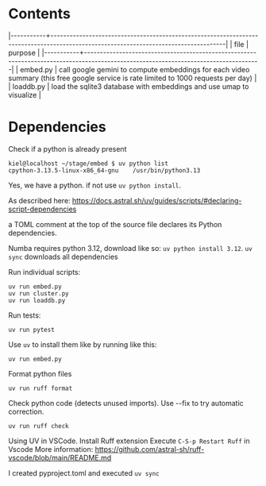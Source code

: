 # Contents

|-----------+-------------------------------------------------------------------------------------------------------------------------------------|
| file      | purpose                                                                                                                             |
|-----------+-------------------------------------------------------------------------------------------------------------------------------------|
| embed.py  | call google gemini to compute embeddings for each video summary (this free google service is rate limited to 1000 requests per day) |
| loaddb.py | load the sqlite3 database with embeddings and use umap to visualize                                                                 |


# Dependencies

Check if a python is already present
```
kiel@localhost ~/stage/embed $ uv python list
cpython-3.13.5-linux-x86_64-gnu    /usr/bin/python3.13
```

Yes, we have a python. if not use `uv python install`.

As described here:
https://docs.astral.sh/uv/guides/scripts/#declaring-script-dependencies

a TOML comment at the top of the source file declares its Python dependencies.

Numba requires python 3.12, download like so: `uv python install 3.12`.
`uv sync` downloads all dependencies

Run individual scripts:
```
uv run embed.py
uv run cluster.py
uv run loaddb.py
```

Run tests:
```
uv run pytest
```


Use `uv` to install them like by running like this:
```
uv run embed.py
```

Format python files
```
uv run ruff format
```

Check python code (detects unused imports). Use --fix to try automatic correction.
```
uv run ruff check
```

Using UV in VSCode. Install Ruff extension
Execute `C-S-p Restart Ruff` in Vscode
More information: https://github.com/astral-sh/ruff-vscode/blob/main/README.md

I created pyproject.toml and executed `uv sync`
